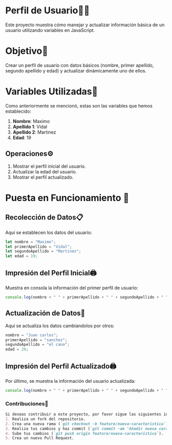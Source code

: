 # Perfil de Usuario🧑‍💻
Este proyecto muestra cómo manejar y actualizar información básica de un usuario utilizando variables en JavaScript.

# Objetivo🎯
Crear un perfil de usuario con datos básicos (nombre, primer apellido, segundo apellido y edad) y actualizar dinámicamente uno de ellos.

# Variables Utilizadas📝
Como anteriormente se mencionó, estas son las variables que hemos establecido:
1. **Nombre**: Maximo
2. **Apellido 1**: Vidal
3. **Apellido 2**: Martinez
4. **Edad**: 19

## Operaciones⚙️
1. Mostrar el perfil inicial del usuario.
2. Actualizar la edad del usuario.
3. Mostrar el perfil actualizado.

# Puesta en Funcionamiento 🚀

## Recolección de Datos📋
Aquí se establecen los datos del usuario:
```javascript
let nombre = "Maximo";
let primerApellido = "Vidal";
let segundoApellido = "Martinez";
let edad = 19;
```

## Impresión del Perfil Inicial🖨️
Muestra en consola la información del primer perfil de usuario:
```javascript
console.log(nombre + " " + primerApellido + " " + segundoApellido + " " +  "tiene" + " " +  edad + " " +  "años");
```

## Actualización de Datos🔄
Aquí se actualiza los datos cambiandolos por otros:
```javascript
nombre = "Juan carlos";
primerApellido = "sanchez";
segundoApellido = "el cano";
edad = 29;
```

## Impresión del Perfil Actualizado🖨️
Por último, se muestra la información del usuario actualizada:
```javascript
console.log(nombre + " " + primerApellido + " " + segundoApellido + " " +  "tiene" + " " +  edad + " " +  "años");
```

### Contribuciones🤝
```markdown
Si deseas contribuir a este proyecto, por favor sigue las siguientes instrucciones:
1. Realiza un fork del repositorio.
2. Crea una nueva rama (`git checkout -b feature/nueva-caracteristica`).
3. Realiza tus cambios y haz commit (`git commit -am 'Añadir nueva característica'`).
4. Sube tus cambios (`git push origin feature/nueva-caracteristica`).
5. Crea un nuevo Pull Request.
```

